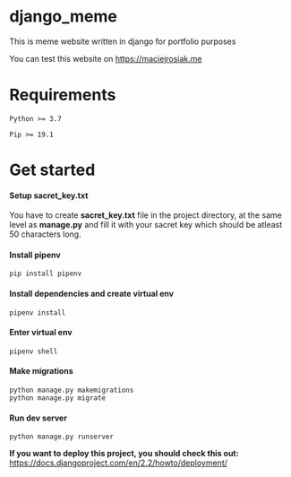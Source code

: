 # django_meme
This is meme website written in django for portfolio purposes

You can test this website on https://maciejrosiak.me
# Requirements

`Python >= 3.7`

`Pip >= 19.1`

# Get started

#### Setup sacret_key.txt
You have to create **sacret_key.txt** file in the project directory,
at the same level as **manage.py** and fill it with your sacret key which should be atleast 50 characters long.

#### Install pipenv
``` shell
pip install pipenv
```

#### Install dependencies and create virtual env
``` shell
pipenv install
```

#### Enter virtual env
``` shell 
pipenv shell
```

#### Make migrations
``` shell 
python manage.py makemigrations
python manage.py migrate
```
#### Run dev server
``` shell
python manage.py runserver
```
**If you want to deploy this project, you should check this out:** https://docs.djangoproject.com/en/2.2/howto/deployment/


